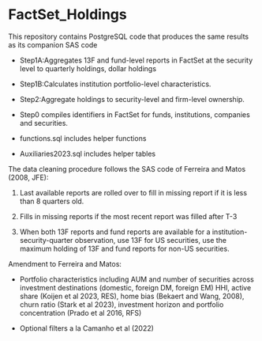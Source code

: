 # FactSet_Holdings
This repository contains PostgreSQL code that produces the same results as its companion SAS code
- Step1A:Aggregates 13F and fund-level reports in FactSet at the security level to quarterly holdings, dollar holdings

- Step1B:Calculates institution portfolio-level characteristics.

- Step2:Aggregate holdings to security-level and firm-level ownership.

- Step0 compiles identifiers in FactSet for funds, institutions, companies and securities.

- functions.sql includes helper functions

- Auxiliaries2023.sql includes helper tables


The data cleaning procedure follows the SAS code of Ferreira and Matos (2008, JFE):

1. Last available reports are rolled over to fill in missing report if it is less than 8 quarters old.

2. Fills in missing reports if the most recent report was filled after T-3

3. When both 13F reports and fund reports are available for a institution-security-quarter observation, use 13F for US securities, use the maximum holding of 13F and fund reports for non-US securities.

Amendment to Ferreira and Matos:

- Portfolio characteristics including AUM and number of securities across investment destinations (domestic, foreign DM, foreign EM) HHI, active share (Koijen et al 2023, RES), home bias (Bekaert and Wang, 2008), churn ratio (Stark et al 2023), investment horizon and portfolio concentration (Prado et al 2016, RFS)

- Optional filters a la Camanho et al (2022)
